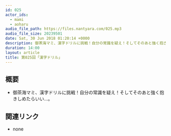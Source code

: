 ```yaml
---
id: 025
actor_ids:
  - mami
  - aoharu
audio_file_path: https://files.nantyara.com/025.mp3
audio_file_size: 20239501
date: Sat, 30 Jun 2018 01:20:14 +0000
description: 御茶海マミ、漢字ドリルに挑戦！自分の常識を疑え！そしてそのあと強く抱きしめたらいい…。
duration: 14:00
layout: article
title: 第025回「漢字ドリル」
---
```

## 概要

* 御茶海マミ、漢字ドリルに挑戦！自分の常識を疑え！そしてそのあと強く抱きしめたらいい…。

## 関連リンク

* none
